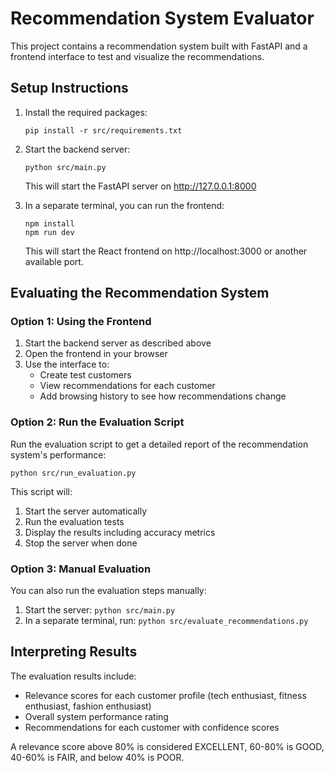 
# Recommendation System Evaluator

This project contains a recommendation system built with FastAPI and a frontend interface to test and visualize the recommendations.

## Setup Instructions

1. Install the required packages:
   ```
   pip install -r src/requirements.txt
   ```

2. Start the backend server:
   ```
   python src/main.py
   ```
   This will start the FastAPI server on http://127.0.0.1:8000

3. In a separate terminal, you can run the frontend:
   ```
   npm install
   npm run dev
   ```
   This will start the React frontend on http://localhost:3000 or another available port.

## Evaluating the Recommendation System

### Option 1: Using the Frontend

1. Start the backend server as described above
2. Open the frontend in your browser
3. Use the interface to:
   - Create test customers
   - View recommendations for each customer
   - Add browsing history to see how recommendations change

### Option 2: Run the Evaluation Script

Run the evaluation script to get a detailed report of the recommendation system's performance:

```
python src/run_evaluation.py
```

This script will:
1. Start the server automatically
2. Run the evaluation tests
3. Display the results including accuracy metrics
4. Stop the server when done

### Option 3: Manual Evaluation

You can also run the evaluation steps manually:

1. Start the server: `python src/main.py`
2. In a separate terminal, run: `python src/evaluate_recommendations.py`

## Interpreting Results

The evaluation results include:
- Relevance scores for each customer profile (tech enthusiast, fitness enthusiast, fashion enthusiast)
- Overall system performance rating
- Recommendations for each customer with confidence scores

A relevance score above 80% is considered EXCELLENT, 60-80% is GOOD, 40-60% is FAIR, and below 40% is POOR.
